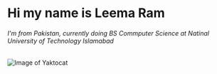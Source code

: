 #  Hi my name is Leema Ram
###### I'm from Pakistan, currently doing BS Commputer Science at Natinal University of Technology Islamabad


![Image of Yaktocat](https://octodex.github.com/images/yaktocat.png)
